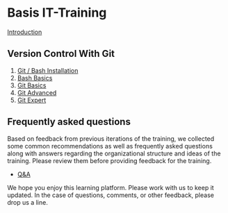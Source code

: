 # Basis IT-Training

[Introduction](Introduction)

## Version Control With Git

1. [Git / Bash Installation](git/GitBashInstallation)
1. [Bash Basics](git/BashBasics)
1. [Git Basics](git/GitBasics)
1. [Git Advanced](git/git_advanced/GitAdvanced)
1. [Git Expert](git/GitExpert)

## Frequently asked questions

Based on feedback from previous iterations of the training, we collected some
common recommendations as well as frequently asked questions along with answers
regarding the organizational structure and ideas of the training. Please review
them before providing feedback for the training.

- [Q&A](qa)

We hope you enjoy this learning platform. Please work with us to keep it
updated. In the case of questions, comments, or other feedback, please drop us a
line.
